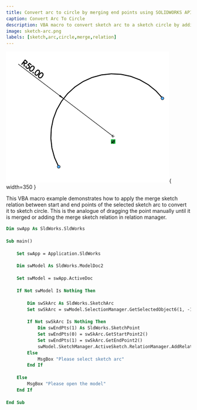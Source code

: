 ```yaml
---
title: Convert arc to circle by merging end points using SOLIDWORKS API
caption: Convert Arc To Circle
description: VBA macro to convert sketch arc to a sketch circle by adding the merge relation between start and end points using SOLIDWORKS API
image: sketch-arc.png
labels: [sketch,arc,circle,merge,relation]
---
```

![Sketch arc](sketch-arc.png){ width=350 }

This VBA macro example demonstrates how to apply the merge sketch relation between start and end points of the selected sketch arc to convert it to sketch circle. This is the analogue of dragging the point manually until it is merged or adding the merge sketch relation in relation manager.

~~~ vb
Dim swApp As SldWorks.SldWorks

Sub main()

    Set swApp = Application.SldWorks
    
    Dim swModel As SldWorks.ModelDoc2
    
    Set swModel = swApp.ActiveDoc
    
    If Not swModel Is Nothing Then
        
        Dim swSkArc As SldWorks.SketchArc
        Set swSkArc = swModel.SelectionManager.GetSelectedObject6(1, -1)
        
        If Not swSkArc Is Nothing Then
            Dim swEndPts(1) As SldWorks.SketchPoint
            Set swEndPts(0) = swSkArc.GetStartPoint2()
            Set swEndPts(1) = swSkArc.GetEndPoint2()
            swModel.SketchManager.ActiveSketch.RelationManager.AddRelation swEndPts, swConstraintType_e.swConstraintType_MERGEPOINTS
        Else
            MsgBox "Please select sketch arc"
        End If
        
    Else
        MsgBox "Please open the model"
    End If
    
End Sub
~~~

